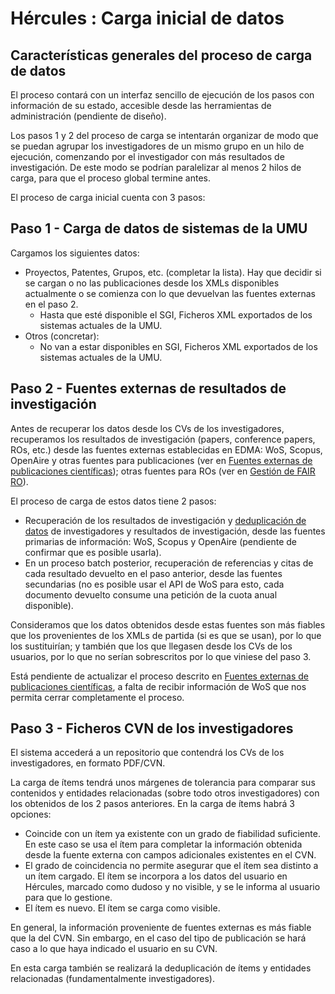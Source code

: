 # Hércules : Carga inicial de datos



## Características generales del proceso de carga de datos

El proceso contará con un interfaz sencillo de ejecución de los pasos con información de su estado, accesible desde las herramientas de administración (pendiente de diseño).

Los pasos 1 y 2 del proceso de carga se intentarán organizar de modo que se puedan agrupar los investigadores de un mismo grupo en un hilo de ejecución, comenzando por el investigador con más resultados de investigación. De este modo se podrían paralelizar al menos 2 hilos de carga, para que el proceso global termine antes.

El proceso de carga inicial cuenta con 3 pasos:

## Paso 1 \- Carga de datos de sistemas de la UMU

Cargamos los siguientes datos:

* Proyectos, Patentes, Grupos, etc. (completar la lista). Hay que decidir si se cargan o no las publicaciones desde los XMLs disponibles actualmente o se comienza con lo que devuelvan las fuentes externas en el paso 2\.
	+ Hasta que esté disponible el SGI, Ficheros XML exportados de los sistemas actuales de la UMU.
* Otros (concretar):
	+ No van a estar disponibles en SGI, Ficheros XML exportados de los sistemas actuales de la UMU.

## Paso 2 \- Fuentes externas de resultados de investigación

Antes de recuperar los datos desde los CVs de los investigadores, recuperamos los resultados de investigación (papers, conference papers, ROs, etc.) desde las fuentes externas establecidas en EDMA: WoS, Scopus, OpenAire y otras fuentes para publicaciones (ver en [Fuentes externas de publicaciones científicas](/hercules/herramienta-de-cv-hercules-ed-enriquecimiento-de-datos/analisis-funcional-herramienta-de-cv-hercules-ed-enriquecimiento-de-datos/gestion-de-fair-research-objects-fair-ro/fuentes-de-publicaciones-cientificas/fuentes-externas-de-publicaciones-cientificas.md "/hercules/herramienta-de-cv-hercules-ed-enriquecimiento-de-datos/analisis-funcional-herramienta-de-cv-hercules-ed-enriquecimiento-de-datos/gestion-de-fair-research-objects-fair-ro/fuentes-de-publicaciones-cientificas/fuentes-externas-de-publicaciones-cientificas.md")); otras fuentes para ROs (ver en [Gestión de FAIR RO](https://confluence.um.es/confluence/pages/createpage.action?spaceKey=TEMP001&title=Gesti%C3%B3n+FAIR+RO "/confluence/pages/createpage.action?spaceKey=TEMP001&title=Gesti%C3%B3n+FAIR+RO")).

El proceso de carga de estos datos tiene 2 pasos:

* Recuperación de los resultados de investigación y [deduplicación de datos](/hercules/herramienta-de-cv-hercules-ed-enriquecimiento-de-datos/analisis-funcional-herramienta-de-cv-hercules-ed-enriquecimiento-de-datos/gestion-de-fair-research-objects-fair-ro/fuentes-de-publicaciones-cientificas/de-duplicacion-de-datos-de-fuentes-externas.md "/hercules/herramienta-de-cv-hercules-ed-enriquecimiento-de-datos/analisis-funcional-herramienta-de-cv-hercules-ed-enriquecimiento-de-datos/gestion-de-fair-research-objects-fair-ro/fuentes-de-publicaciones-cientificas/de-duplicacion-de-datos-de-fuentes-externas.md") de investigadores y resultados de investigación, desde las fuentes primarias de información: WoS, Scopus y OpenAire (pendiente de confirmar que es posible usarla).
* En un proceso batch posterior, recuperación de referencias y citas de cada resultado devuelto en el paso anterior, desde las fuentes secundarias (no es posible usar el API de WoS para esto, cada documento devuelto consume una petición de la cuota anual disponible).

Consideramos que los datos obtenidos desde estas fuentes son más fiables que los provenientes de los XMLs de partida (si es que se usan), por lo que los sustituirían; y también que los que llegasen desde los CVs de los usuarios, por lo que no serían sobrescritos por lo que viniese del paso 3\.

Está pendiente de actualizar el proceso descrito en [Fuentes externas de publicaciones científicas](/hercules/herramienta-de-cv-hercules-ed-enriquecimiento-de-datos/analisis-funcional-herramienta-de-cv-hercules-ed-enriquecimiento-de-datos/gestion-de-fair-research-objects-fair-ro/fuentes-de-publicaciones-cientificas/fuentes-externas-de-publicaciones-cientificas.md "/hercules/herramienta-de-cv-hercules-ed-enriquecimiento-de-datos/analisis-funcional-herramienta-de-cv-hercules-ed-enriquecimiento-de-datos/gestion-de-fair-research-objects-fair-ro/fuentes-de-publicaciones-cientificas/fuentes-externas-de-publicaciones-cientificas.md"), a falta de recibir información de WoS que nos permita cerrar completamente el proceso.

## Paso 3 \- Ficheros CVN de los investigadores

El sistema accederá a un repositorio que contendrá los CVs de los investigadores, en formato PDF/CVN.

La carga de ítems tendrá unos márgenes de tolerancia para comparar sus contenidos y entidades relacionadas (sobre todo otros investigadores) con los obtenidos de los 2 pasos anteriores. En la carga de ítems habrá 3 opciones:

* Coincide con un ítem ya existente con un grado de fiabilidad suficiente. En este caso se usa el ítem para completar la información obtenida desde la fuente externa con campos adicionales existentes en el CVN.
* El grado de coincidencia no permite asegurar que el ítem sea distinto a un ítem cargado. El ítem se incorpora a los datos del usuario en Hércules, marcado como dudoso y no visible, y se le informa al usuario para que lo gestione.
* El ítem es nuevo. El ítem se carga como visible.

En general, la información proveniente de fuentes externas es más fiable que la del CVN. Sin embargo, en el caso del tipo de publicación se hará caso a lo que haya indicado el usuario en su CVN.

En esta carga también se realizará la deduplicación de ítems y entidades relacionadas (fundamentalmente investigadores).




